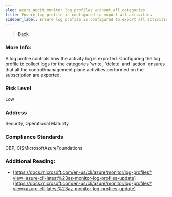 ```yaml
---
slug: azure_audit_monitor_log_profiles_without_all_categories
title: Ensure log profile is configured to export all activities
sidebar_label: Ensure log profile is configured to export all activities
---
```

> [Back](../../azuremonitoraudit)

### More Info:
A log profile controls how the activity log is exported. Configuring the log profile to collect logs for the categories 'write', 'delete' and 'action' ensures that all the control/management plane activities performed on the subscription are exported.

### Risk Level
Low

### Address
Security, Operational Maturity

### Compliance Standards
CBP, CISMicrosoftAzureFoundations

### Additional Reading:
- [https://docs.microsoft.com/en-us/cli/azure/monitor/log-profiles?view=azure-cli-latest%23az-monitor-log-profiles-update](https://docs.microsoft.com/en-us/cli/azure/monitor/log-profiles?view=azure-cli-latest%23az-monitor-log-profiles-update) 

